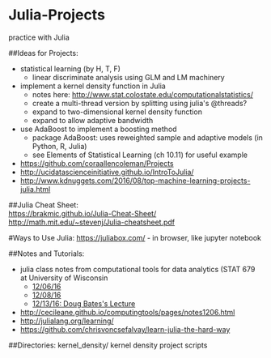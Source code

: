 # Julia-Projects  
practice with Julia  

##Ideas for Projects:
- statistical learning (by H, T, F)
  - linear discriminate analysis using GLM and LM machinery
- implement a kernel density function in Julia  
    - notes here: http://www.stat.colostate.edu/computationalstatistics/  
    - create a multi-thread version by splitting using julia's @threads?
    - expand to two-dimensional kernel density function  
    - expand to allow adaptive bandwidth  
- use AdaBoost to implement a boosting method  
  - package AdaBoost: uses reweighted sample and adaptive models (in Python, R, Julia)  
  - see Elements of Statistical Learning (ch 10.11) for useful example  
- https://github.com/coraallencoleman/Projects  
- http://ucidatascienceinitiative.github.io/IntroToJulia/  
- http://www.kdnuggets.com/2016/08/top-machine-learning-projects-julia.html  

##Julia Cheat Sheet:  
https://brakmic.github.io/Julia-Cheat-Sheet/
http://math.mit.edu/~stevenj/Julia-cheatsheet.pdf  

#Ways to Use Julia:
https://juliabox.com/ - in browser, like jupyter notebook

##Notes and Tutorials:  
- julia class notes from computational tools for data analytics (STAT 679 at University of Wisconsin
  - [12/06/16](stat679ComputingTools/notes/679Notes120616.Rmd)
  - [12/08/16](stat679ComputingTools/notes/679Notes120816.Rmd)
  - [12/13/16: Doug Bates's Lecture](stat679ComputingTools/notes/679Notes121316.Rmd)
- http://cecileane.github.io/computingtools/pages/notes1206.html    
- http://julialang.org/learning/  
- https://github.com/chrisvoncsefalvay/learn-julia-the-hard-way  

##Directories:
kernel_density/
  kernel density project scripts
